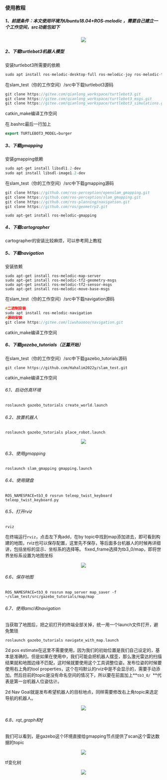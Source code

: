 

### 使用教程

##### 1、前提条件：本文使用环境为Ubuntu18.04+ROS-melodic ，需要自己建立一个工作空间，src功能包如下
<div align="center">
  <img src="https://github.com/Hahalim2022y/slam_test/blob/main/%E5%9B%BE%E7%89%87/%E5%B7%A5%E4%BD%9C%E7%A9%BA%E9%97%B4.png">
</div>



##### 2、下载turtlebot3机器人模型  

安装turtlebot3所需要的依赖

```c++
sudo apt install ros-melodic-desktop-full ros-melodic-joy ros-melodic-teleop-twist-joy ros-melodic-teleop-twist-keyboard ros-melodic-laser-proc ros-melodic-rgbd-launch ros-melodic-depthimage-to-laserscan ros-melodic-rosserial-arduino ros-melodic-rosserial-python ros-melodic-rosserial-server ros-melodic-rosserial-client ros-melodic-rosserial-msgs ros-melodic-amcl ros-melodic-map-server ros-melodic-move-base ros-melodic-urdf ros-melodic-xacro ros-melodic-compressed-image-transport ros-melodic-rqt-image-view ros-melodic-gmapping ros-melodic-navigation ros-melodic-interactive-markers ros-melodic-turtlebot3-gazebo
```

在slam_test（你的工作空间）/src中下载turtlebot3源码

```c++
git clone https://gitee.com/qianlong_workspace/turtlebot3.git
git clone https://gitee.com/qianlong_workspace/turtlebot3_msgs.git
git clone https://gitee.com/qianlong_workspace/turtlebot3_simulations.git
```

catkin_make编译工作空间

在.bashrc最后一行加上

```c++
export TURTLEBOT3_MODEL=burger
```

##### 3、下载gmapping

安装gmapping依赖

```c++
sudo apt-get install libsdl1.2-dev
sudo apt install libsdl-image1.2-dev
```

在slam_test（你的工作空间）/src中下载gmapping源码

```c++
git clone https://github.com/ros-perception/openslam_gmapping.git
git clone https://github.com/ros-perception/slam_gmapping.git
git clone https://github.com/ros-planning/navigation.git
git clone https://github.com/ros/geometry2.git
```

```
sudo apt-get install ros-melodic-gmapping
```

##### 4、下载cartographer

cartographer的安装比较麻烦，可以参考网上教程

##### 5、下载navigation

安装依赖

```
sudo apt-get install ros-melodic-map-server
sudo apt-get install ros-melodic-tf2-geometry-msgs
sudo apt-get install ros-melodic-tf2-sensor-msgs
sudo apt-get install ros-melodic-move-base-msgs
```

在slam_test（你的工作空间）/src中下载navigation源码

```c++
#二进制安装
sudo apt install ros-melodic-navigation
#源码安装
git clone https://gitee.com/liwuhaoooo/navigation.git  
```

catkin_make编译工作空间

##### 6、下载gazebo_tutorials（正篇开始）

在slam_test（你的工作空间）/src中下载gazebo_tutorials源码

```
git clone https://github.com/Hahalim2022y/slam_test.git
```

catkin_make编译工作空间

###### 6.1、启动仿真环境

```c++
roslaunch gazebo_tutorials create_world.launch
```

###### 6.2、放置机器人

```
roslaunch gazebo_tutorials place_robot.launch
```
<div align="center">
  <img src="https://github.com/Hahalim2022y/slam_test/blob/main/%E5%9B%BE%E7%89%87/%E4%BB%BF%E7%9C%9F1.png">
</div>


###### 6.3、使用gmapping

```
roslaunch slam_gmapping gmapping.launch
```

###### 6.4、使用键盘

```
ROS_NAMESPACE=tb3_0 rosrun teleop_twist_keyboard teleop_twist_keyboard.py
```

###### 6.5、打开rviz

```
rviz
```

在终端运行`rviz`，点击左下角add，在by topic中找到map添加进去，即可看到构建的地图，rviz也可以保存配置，这里先不保存，等后面多台机器人的时候再详细讲，包括坐标的显示、坐标系的选择等。
fixed_frame选择为tb3_0/map，即将世界坐标系设置为地图坐标

<div align="center">
  <img src="https://github.com/Hahalim2022y/slam_test/blob/main/%E5%9B%BE%E7%89%87/%E4%BB%BF%E7%9C%9F2.png">
</div>


###### 6.6、保存地图

```
ROS_NAMESPACE=tb3_0 rosrun map_server map_saver -f ~/slam_test/src/gazebo_tutorials/map/map
```

###### 6.7、使用amcl和navigation

当获取了地图后，把之前打开的终端全部关掉，统一用一个launch文件打开，避免繁琐

```
roslaunch gazebo_tutorials navigate_with_map.launch
```

2d pos estimate在这里不需要使用，因为我们的初始位置是我们自己设定的，基本是准确的。但是如果在使用中，我们可能会把机器人摆歪，那么激光雷达的扫描结果就和地图边缘不匹配，这时候就要使用这个工具调整位姿。发布位姿的时候要使用右上角的tool properties，这个在吗默认的rviz中是不会显示的，需要手动添加。然后目前的topic是没有命名空间的情况下，所以要在前面加上**`tb3_0/ `**代表是第一台机器人位姿估计。

2d Nav Goal就是发布希望机器人的目标地点，同样需要修改右上角topic来选定导航的机器人。

<div align="center">
  <img src="https://github.com/Hahalim2022y/slam_test/blob/main/%E5%9B%BE%E7%89%87/%E4%BB%BF%E7%9C%9F3.png">
</div>

###### 6.8、rqt_graph和tf

我们可以看到，是gazebo这个环境直接给gmapping节点提供了scan这个雷达数据的topic

<div align="center">
  <img src="https://github.com/Hahalim2022y/slam_test/blob/main/%E5%9B%BE%E7%89%87/%E8%8A%82%E7%82%B91.png">
</div>


tf变化树
<div align="center">
  <img src="https://github.com/Hahalim2022y/slam_test/blob/main/%E5%9B%BE%E7%89%87/tf1.png">
</div>


